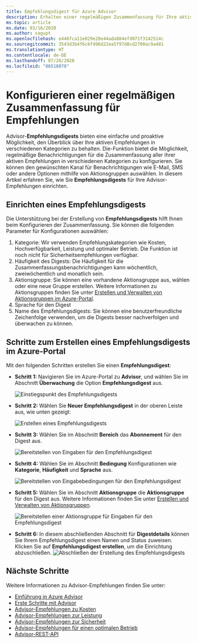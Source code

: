 ```yaml
---
title: Empfehlungsdigest für Azure Advisor
description: Erhalten einer regelmäßigen Zusammenfassung für Ihre aktiven Empfehlungen
ms.topic: article
ms.date: 03/16/2020
ms.author: sagupt
ms.openlocfilehash: e446fca11e029e28e44ada884efd071f3142514c
ms.sourcegitcommit: 3543d3b4f6c6f496d22ea5f97d8cd2700ac9a481
ms.translationtype: HT
ms.contentlocale: de-DE
ms.lasthandoff: 07/20/2020
ms.locfileid: "86518078"
---
```

# <a name="configure-periodic-summary-for-recommendations"></a>Konfigurieren einer regelmäßigen Zusammenfassung für Empfehlungen

Advisor-**Empfehlungsdigests** bieten eine einfache und proaktive Möglichkeit, den Überblick über Ihre aktiven Empfehlungen in verschiedenen Kategorien zu behalten. Die-Funktion bietet die Möglichkeit, regelmäßige Benachrichtigungen für die Zusammenfassung aller ihrer aktiven Empfehlungen in verschiedenen Kategorien zu konfigurieren. Sie können den gewünschten Kanal für Benachrichtigungen wie E-Mail, SMS oder andere Optionen mithilfe von Aktionsgruppen auswählen. In diesem Artikel erfahren Sie, wie Sie **Empfehlungsdigests** für Ihre Advisor-Empfehlungen einrichten.


## <a name="setting-up-your-recommendation-digest"></a>Einrichten eines Empfehlungsdigests 

Die Unterstützung bei der Erstellung von **Empfehlungsdigests** hilft Ihnen beim Konfigurieren der Zusammenfassung. Sie können die folgenden Parameter für Konfigurationen auswählen:
1. Kategorie: Wir verwenden Empfehlungskategorien wie Kosten, Hochverfügbarkeit, Leistung und optimaler Betrieb. Die Funktion ist noch nicht für Sicherheitsempfehlungen verfügbar.
2. Häufigkeit des Digests: Die Häufigkeit für die Zusammenfassungsbenachrichtigungen kann wöchentlich, zweiwöchentlich und monatlich sein.
3. Aktionsgruppe: Sie können eine vorhandene Aktionsgruppe aus, wählen oder eine neue Gruppe erstellen. Weitere Informationen zu Aktionsgruppen finden Sie unter [Erstellen und Verwalten von Aktionsgruppen im Azure-Portal](../azure-monitor/platform/action-groups.md).
4. Sprache für den Digest
5. Name des Empfehlungsdigests: Sie können eine benutzerfreundliche Zeichenfolge verwenden, um die Digests besser nachverfolgen und überwachen zu können.

## <a name="steps-to-create-recommendation-digest-in-azure-portal"></a>Schritte zum Erstellen eines Empfehlungsdigests im Azure-Portal

Mit den folgenden Schritten erstellen Sie einen **Empfehlungsdigest**:
* **Schritt 1:** Navigieren Sie im Azure-Portal zu **Advisor**, und wählen Sie im Abschnitt **Überwachung** die Option **Empfehlungsdigest** aus. 

   ![Einstiegspunkt des Empfehlungsdigests](./media/digest-0.png)

* **Schritt 2:** Wählen Sie **Neuer Empfehlungsdigest** in der oberen Leiste aus, wie unten gezeigt:

   ![Erstellen eines Empfehlungsdigests](./media/digest-5.png)

* **Schritt 3:** Wählen Sie im Abschnitt **Bereich** das **Abonnement** für den Digest aus.

   ![Bereitstellen von Eingaben für den Empfehlungsdigest](./media/digest-1.png)

* **Schritt 4:** Wählen Sie im Abschnitt **Bedingung** Konfigurationen wie **Kategorie**, **Häufigkeit** und **Sprache** aus.

   ![Bereitstellen von Eingabebedingungen für den Empfehlungsdigest](./media/digest-2.png)

* **Schritt 5:** Wählen Sie im Abschnitt **Aktionsgruppe** die **Aktionsgruppe** für den Digest aus. Weitere Informationen finden Sie unter [Erstellen und Verwalten von Aktionsgruppen](../azure-monitor/platform/action-groups.md).

   ![Bereitstellen einer Aktionsgruppe für Eingaben für den Empfehlungsdigest](./media/digest-3.png)

* **Schritt 6:** In diesem abschließenden Abschnitt für **Digestdetails** können Sie Ihrem Empfehlungsdigest einen Namen und Status zuweisen. Klicken Sie auf **Empfehlungsdigest erstellen**, um die Einrichtung abzuschließen.
   ![Abschließen der Erstellung des Empfehlungsdigests](./media/digest-4.png)

## <a name="next-steps"></a>Nächste Schritte

Weitere Informationen zu Advisor-Empfehlungen finden Sie unter:
* [Einführung in Azure Advisor](advisor-overview.md)
* [Erste Schritte mit Advisor](advisor-get-started.md)
* [Advisor-Empfehlungen zu Kosten](advisor-cost-recommendations.md)
* [Advisor-Empfehlungen zur Leistung](advisor-performance-recommendations.md)
* [Advisor-Empfehlungen zur Sicherheit](advisor-security-recommendations.md)
* [Advisor-Empfehlungen für einen optimalen Betrieb](advisor-operational-excellence-recommendations.md)
* [Advisor-REST-API](/rest/api/advisor/)
